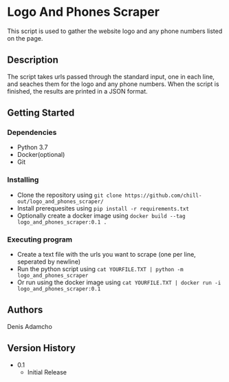 # Logo And Phones Scraper

This script is used to gather the website logo and any phone numbers listed on the page.

## Description

The script takes urls passed through the standard input, one in each line, and seaches them for the logo and any phone numbers.
When the script is finished, the results are printed in a JSON format.

## Getting Started

### Dependencies

* Python 3.7
* Docker(optional)
* Git

### Installing

* Clone the repository using ```git clone https://github.com/chill-out/logo_and_phones_scraper/```
* Install prerequesites using ```pip install -r requirements.txt```
* Optionally create a docker image using ```docker build --tag logo_and_phones_scraper:0.1 .```

### Executing program

* Create a text file with the urls you want to scrape (one per line, seperated by newline)
* Run the python script using ```cat YOURFILE.TXT | python -m logo_and_phones_scraper```
* Or run using the docker image using ```cat YOURFILE.TXT | docker run -i logo_and_phones_scraper:0.1```


## Authors

Denis Adamcho

## Version History

* 0.1
    * Initial Release
